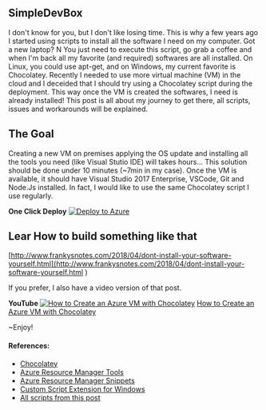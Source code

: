 ## SimpleDevBox

I don't know for you, but I don't like losing time. This is why a few years ago I started using scripts to install all the software I need on my computer. Got a new laptop? N You just need to execute this script, go grab a coffee and when I'm back all my favorite (and required) softwares are all installed. On Linux, you could use apt-get, and on Windows, my current favorite is Chocolatey. Recently I needed to use more virtual machine (VM) in the cloud and I deceided that I should try using a Chocolatey script during the deployment. This way once the VM is created the softwares, I need is already installed! This post is all about my journey to get there, all scripts, issues and workarounds will be explained.

## The Goal

Creating a new VM on premises applying the OS update and installing all the tools you need (like Visual Stutio IDE) will takes hours... This solution should be done under 10 minutes (~7min in my case).
Once the VM is available, it should have Visual Studio 2017 Enterprise, VSCode, Git and Node.Js installed. In fact, I would like to use the same Chocolatey script I use regularly.

**One Click Deploy** [![Deploy to Azure](http://azuredeploy.net/deploybutton.png)](https://portal.azure.com/?WT.mc_id=dotnet-0000-frbouche#create/Microsoft.Template/uri/https%3A%2F%2Fraw.githubusercontent.com%2FFBoucher%2FSimpleDevBox%2Fmaster%2Fazure-deploy.json)


## Lear How to build something like that

[http://www.frankysnotes.com/2018/04/dont-install-your-software-yourself.html](http://www.frankysnotes.com/2018/04/dont-install-your-software-yourself.html
)

If you prefer, I also have a video version of that post.

**YouTube**
[![How to Create an Azure VM with Chocolatey](http://i3.ytimg.com/vi/X-pTFoLZyX4/maxresdefault.jpg)](https://www.youtube.com/watch?v=X-pTFoLZyX4)
[How to Create an Azure VM with Chocolatey](http://i3.ytimg.com/vi/X-pTFoLZyX4/maxresdefault.jpg)

~Enjoy!

#### References:

* [Chocolatey](https://chocolatey.org/)
* [Azure Resource Manager Tools](https://marketplace.visualstudio.com/items?itemName=msazurermtools.azurerm-vscode-tools&WT.mc_id=dotnet-0000-frbouche)
* [Azure Resource Manager Snippets](https://marketplace.visualstudio.com/items?itemName=samcogan.arm-snippets&WT.mc_id=dotnet-0000-frbouche)
* [Custom Script Extension for Windows](https://docs.microsoft.com/azure/virtual-machines/windows/extensions-customscript?WT.mc_id=dotnet-0000-frbouche)
* [All scripts from this post](https://github.com/FBoucher/SimpleDevBox)

